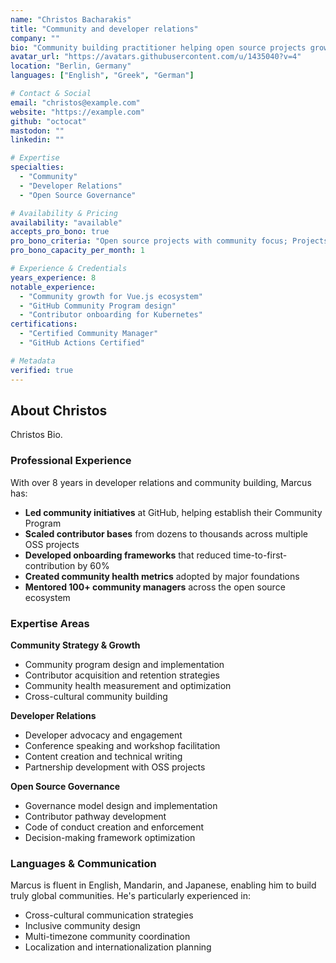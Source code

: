 ```yaml
---
name: "Christos Bacharakis"
title: "Community and developer relations"
company: ""
bio: "Community building practitioner helping open source projects grow sustainable, inclusive communities. Former DevRel at GitLab and community lead for major OSS projects with experience scaling communities from dozens to thousands of contributors with Mozila."
avatar_url: "https://avatars.githubusercontent.com/u/1435040?v=4"
location: "Berlin, Germany"
languages: ["English", "Greek", "German"]

# Contact & Social
email: "christos@example.com"
website: "https://example.com"
github: "octocat"
mastodon: ""
linkedin: ""

# Expertise
specialties: 
  - "Community"
  - "Developer Relations"
  - "Open Source Governance"

# Availability & Pricing
availability: "available"
accepts_pro_bono: true
pro_bono_criteria: "Open source projects with community focus; Projects that promote inclusion and diversity; Solo maintainers who need community building support"
pro_bono_capacity_per_month: 1

# Experience & Credentials
years_experience: 8
notable_experience: 
  - "Community growth for Vue.js ecosystem"
  - "GitHub Community Program design"
  - "Contributor onboarding for Kubernetes"
certifications: 
  - "Certified Community Manager"
  - "GitHub Actions Certified"

# Metadata
verified: true
---
```


## About Christos

Christos Bio.

### Professional Experience

With over 8 years in developer relations and community building, Marcus has:

- **Led community initiatives** at GitHub, helping establish their Community Program
- **Scaled contributor bases** from dozens to thousands across multiple OSS projects  
- **Developed onboarding frameworks** that reduced time-to-first-contribution by 60%
- **Created community health metrics** adopted by major foundations
- **Mentored 100+ community managers** across the open source ecosystem

### Expertise Areas

**Community Strategy & Growth**
- Community program design and implementation
- Contributor acquisition and retention strategies
- Community health measurement and optimization
- Cross-cultural community building

**Developer Relations**
- Developer advocacy and engagement
- Conference speaking and workshop facilitation
- Content creation and technical writing
- Partnership development with OSS projects

**Open Source Governance** 
- Governance model design and implementation
- Contributor pathway development
- Code of conduct creation and enforcement
- Decision-making framework optimization

### Languages & Communication

Marcus is fluent in English, Mandarin, and Japanese, enabling him to build truly global communities. He's particularly experienced in:

- Cross-cultural communication strategies
- Inclusive community design
- Multi-timezone community coordination
- Localization and internationalization planning